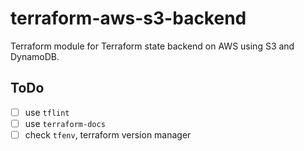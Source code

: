 # terraform-aws-s3-backend

Terraform module for Terraform state backend on AWS using S3 and DynamoDB.

## ToDo

- [ ] use `tflint`
- [ ] use `terraform-docs`
- [ ] check `tfenv`, terraform version manager

